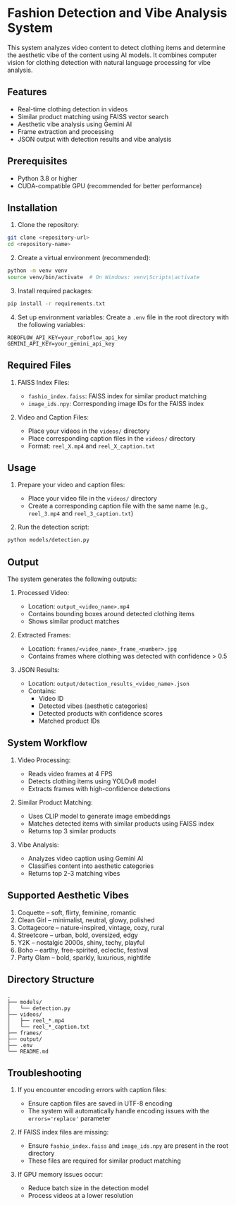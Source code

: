 # Fashion Detection and Vibe Analysis System

This system analyzes video content to detect clothing items and determine the aesthetic vibe of the content using AI models. It combines computer vision for clothing detection with natural language processing for vibe analysis.

## Features

- Real-time clothing detection in videos
- Similar product matching using FAISS vector search
- Aesthetic vibe analysis using Gemini AI
- Frame extraction and processing
- JSON output with detection results and vibe analysis

## Prerequisites

- Python 3.8 or higher
- CUDA-compatible GPU (recommended for better performance)

## Installation

1. Clone the repository:
```bash
git clone <repository-url>
cd <repository-name>
```

2. Create a virtual environment (recommended):
```bash
python -m venv venv
source venv/bin/activate  # On Windows: venv\Scripts\activate
```

3. Install required packages:
```bash
pip install -r requirements.txt
```

4. Set up environment variables:
Create a `.env` file in the root directory with the following variables:
```
ROBOFLOW_API_KEY=your_roboflow_api_key
GEMINI_API_KEY=your_gemini_api_key
```

## Required Files

1. FAISS Index Files:
   - `fashio_index.faiss`: FAISS index for similar product matching
   - `image_ids.npy`: Corresponding image IDs for the FAISS index

2. Video and Caption Files:
   - Place your videos in the `videos/` directory
   - Place corresponding caption files in the `videos/` directory
   - Format: `reel_X.mp4` and `reel_X_caption.txt`

## Usage

1. Prepare your video and caption files:
   - Place your video file in the `videos/` directory
   - Create a corresponding caption file with the same name (e.g., `reel_3.mp4` and `reel_3_caption.txt`)

2. Run the detection script:
```bash
python models/detection.py
```

## Output

The system generates the following outputs:

1. Processed Video:
   - Location: `output_<video_name>.mp4`
   - Contains bounding boxes around detected clothing items
   - Shows similar product matches

2. Extracted Frames:
   - Location: `frames/<video_name>_frame_<number>.jpg`
   - Contains frames where clothing was detected with confidence > 0.5

3. JSON Results:
   - Location: `output/detection_results_<video_name>.json`
   - Contains:
     - Video ID
     - Detected vibes (aesthetic categories)
     - Detected products with confidence scores
     - Matched product IDs

## System Workflow

1. Video Processing:
   - Reads video frames at 4 FPS
   - Detects clothing items using YOLOv8 model
   - Extracts frames with high-confidence detections

2. Similar Product Matching:
   - Uses CLIP model to generate image embeddings
   - Matches detected items with similar products using FAISS index
   - Returns top 3 similar products

3. Vibe Analysis:
   - Analyzes video caption using Gemini AI
   - Classifies content into aesthetic categories
   - Returns top 2-3 matching vibes

## Supported Aesthetic Vibes

1. Coquette – soft, flirty, feminine, romantic
2. Clean Girl – minimalist, neutral, glowy, polished
3. Cottagecore – nature-inspired, vintage, cozy, rural
4. Streetcore – urban, bold, oversized, edgy
5. Y2K – nostalgic 2000s, shiny, techy, playful
6. Boho – earthy, free-spirited, eclectic, festival
7. Party Glam – bold, sparkly, luxurious, nightlife

## Directory Structure

```
.
├── models/
│   └── detection.py
├── videos/
│   ├── reel_*.mp4
│   └── reel_*_caption.txt
├── frames/
├── output/
├── .env
└── README.md
```

## Troubleshooting

1. If you encounter encoding errors with caption files:
   - Ensure caption files are saved in UTF-8 encoding
   - The system will automatically handle encoding issues with the `errors='replace'` parameter

2. If FAISS index files are missing:
   - Ensure `fashio_index.faiss` and `image_ids.npy` are present in the root directory
   - These files are required for similar product matching

3. If GPU memory issues occur:
   - Reduce batch size in the detection model
   - Process videos at a lower resolution
